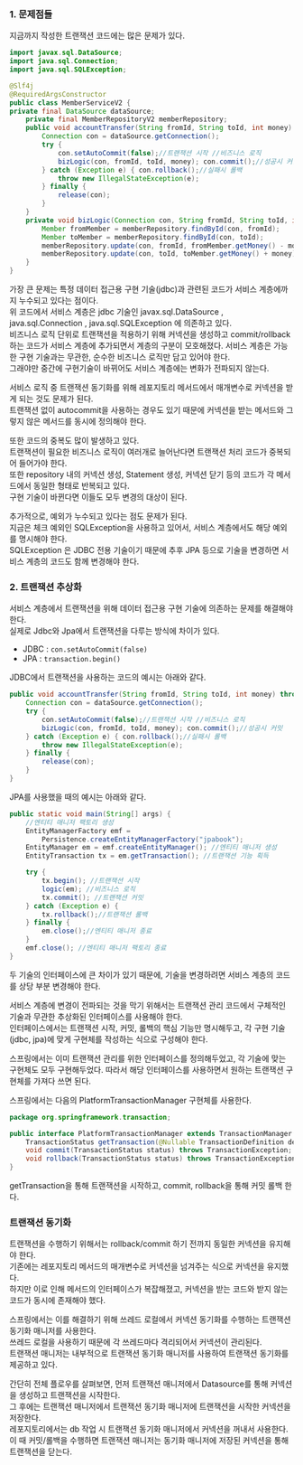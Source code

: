 ### 1. 문제점들

지금까지 작성한 트랜잭션 코드에는 많은 문제가 있다.  

```java
import javax.sql.DataSource;
import java.sql.Connection;
import java.sql.SQLException;

@Slf4j
@RequiredArgsConstructor
public class MemberServiceV2 {
private final DataSource dataSource;
    private final MemberRepositoryV2 memberRepository;
    public void accountTransfer(String fromId, String toId, int money) throws SQLException {
        Connection con = dataSource.getConnection();
        try {
            con.setAutoCommit(false);//트랜잭션 시작 //비즈니스 로직
            bizLogic(con, fromId, toId, money); con.commit();//성공시 커밋
        } catch (Exception e) { con.rollback();//실패시 롤백
            throw new IllegalStateException(e);
        } finally {
            release(con);
        }
    }
    private void bizLogic(Connection con, String fromId, String toId, int money) throws SQLException {
        Member fromMember = memberRepository.findById(con, fromId);
        Member toMember = memberRepository.findById(con, toId);
        memberRepository.update(con, fromId, fromMember.getMoney() - money);
        memberRepository.update(con, toId, toMember.getMoney() + money);
    }
}
```

가장 큰 문제는 특정 데이터 접근용 구현 기술(jdbc)과 관련된 코드가 서비스 계층에까지 누수되고 있다는 점이다.  
위 코드에서 서비스 계층은 jdbc 기술인 javax.sql.DataSource , java.sql.Connection , java.sql.SQLException 에 의존하고 있다.  
비즈니스 로직 단위로 트랜잭션을 적용하기 위해 커넥션을 생성하고 commit/rollback 하는 코드가 서비스 계층에 추가되면서 계층의 구분이 모호해졌다.
서비스 계층은 가능한 구현 기술과는 무관한, 순수한 비즈니스 로직만 담고 있어야 한다.  
그래야만 중간에 구현기술이 바뀌어도 서비스 계층에는 변화가 전파되지 않는다.

서비스 로직 중 트랜잭션 동기화를 위해 레포지토리 메서드에서 매개변수로 커넥션을 받게 되는 것도 문제가 된다.  
트랜잭션 없이 autocommit을 사용하는 경우도 있기 때문에 커넥션을 받는 메서드와 그렇지 않은 메서드를 동시에 정의해야 한다.  

또한 코드의 중복도 많이 발생하고 있다.  
트랜잭션이 필요한 비즈니스 로직이 여러개로 늘어난다면 트랜잭션 처리 코드가 중복되어 들어가야 한다.  
또한 repository 내의 커넥션 생성, Statement 생성, 커넥션 닫기 등의 코드가 각 메서드에서 동일한 형태로 반복되고 있다.  
구현 기술이 바뀐다면 이들도 모두 변경의 대상이 된다.

추가적으로, 예외가 누수되고 있다는 점도 문제가 된다.  
지금은 체크 예외인 SQLException을 사용하고 있어서, 서비스 계층에서도 해당 예외를 명시해야 한다.  
SQLException 은 JDBC 전용 기술이기 때문에 추후 JPA 등으로 기술을 변경하면 서비스 계층의 코드도 함께 변경해야 한다.

### 2. 트랜잭션 추상화

서비스 계층에서 트랜잭션을 위해 데이터 접근용 구현 기술에 의존하는 문제를 해결해야 한다.  
실제로 Jdbc와 Jpa에서 트랜잭션을 다루는 방식에 차이가 있다.  

- JDBC : `con.setAutoCommit(false)`
- JPA : `transaction.begin()`

JDBC에서 트랜잭션을 사용하는 코드의 예시는 아래와 같다.  

```java
public void accountTransfer(String fromId, String toId, int money) throws SQLException {
    Connection con = dataSource.getConnection();
    try {
        con.setAutoCommit(false);//트랜잭션 시작 //비즈니스 로직
        bizLogic(con, fromId, toId, money); con.commit();//성공시 커밋
    } catch (Exception e) { con.rollback();//실패시 롤백
        throw new IllegalStateException(e);
    } finally {
        release(con);
    }
}
```

JPA를 사용했을 때의 예시는 아래와 같다.  

```java
public static void main(String[] args) {
    //엔티티 매니저 팩토리 생성
    EntityManagerFactory emf =
        Persistence.createEntityManagerFactory("jpabook");
    EntityManager em = emf.createEntityManager(); //엔티티 매니저 생성 
    EntityTransaction tx = em.getTransaction(); //트랜잭션 기능 획득

    try {
        tx.begin(); //트랜잭션 시작 
        logic(em); //비즈니스 로직 
        tx.commit(); //트랜잭션 커밋
    } catch (Exception e) { 
        tx.rollback();//트랜잭션 롤백
    } finally {
        em.close();//엔티티 매니저 종료
    }
    emf.close(); //엔티티 매니저 팩토리 종료
}

```

두 기술의 인터페이스에 큰 차이가 있기 때문에, 기술을 변경하려면 서비스 계층의 코드를 상당 부분 변경해야 한다.  

서비스 계층에 변경이 전파되는 것을 막기 위해서는 트랜잭션 관리 코드에서 구체적인 기술과 무관한 추상화된 인터페이스를 사용해야 한다.  
인터페이스에서는 트랜잭션 시작, 커밋, 롤백의 핵심 기능만 명시해두고, 각 구현 기술(jdbc, jpa)에 맞게 구현체를 작성하는 식으로 구성해야 한다.  

스프링에서는 이미 트랜잭션 관리를 위한 인터페이스를 정의해두었고, 각 기술에 맞는 구현체도 모두 구현해두었다.
따라서 해당 인터페이스를 사용하면서 원하는 트랜잭션 구현체를 가져다 쓰면 된다.  

스프링에서는 다음의 PlatformTransactionManager 구현체를 사용한다.

```java
package org.springframework.transaction;

public interface PlatformTransactionManager extends TransactionManager {
    TransactionStatus getTransaction(@Nullable TransactionDefinition definition) throws TransactionException;
    void commit(TransactionStatus status) throws TransactionException;
    void rollback(TransactionStatus status) throws TransactionException;
}
```

getTransaction을 통해 트랜잭션을 시작하고, commit, rollback을 통해 커밋 롤백 한다.  

### 트랜잭션 동기화

트랜잭션을 수행하기 위해서는 rollback/commit 하기 전까지 동일한 커넥션을 유지해야 한다.  
기존에는 레포지토리 메서드의 매개변수로 커넥션을 넘겨주는 식으로 커넥션을 유지했다.  
하지만 이로 인해 메서드의 인터페이스가 복잡해졌고, 커넥션을 받는 코드와 받지 않는 코드가 동시에 존재해야 했다.

스프링에서는 이를 해결하기 위해 쓰레드 로컬에서 커넥션 동기화를 수행하는 트랜잭션 동기화 매니저를 사용한다.  
쓰레드 로컬을 사용하기 때문에 각 쓰레드마다 격리되어서 커넥션이 관리된다.  
트랜잭션 매니저는 내부적으로 트랜잭션 동기화 매니저를 사용하여 트랜잭션 동기화를 제공하고 있다.  

간단히 전체 플로우를 살펴보면, 먼저 트랜잭션 매니저에서 Datasource를 통해 커넥션을 생성하고 트랜잭션을 시작한다.  
그 후에는 트랜잭션 매니저에서 트랜잭션 동기화 매니저에 트랜잭션을 시작한 커넥션을 저장한다.  
레포지토리에서는 db 작업 시 트랜잭션 동기화 매니저에서 커넥션을 꺼내서 사용한다.  
이 때 커밋/롤백을 수행하면 트랜잭션 매니저는 동기화 매니저에 저장된 커넥션을 통해 트랜잭션을 닫는다.


